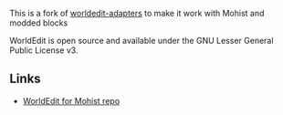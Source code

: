 This is a fork of [worldedit-adapters](https://github.com/EngineHub/worldedit-adapters) to make it work with Mohist and modded blocks

WorldEdit is open source and available under the GNU Lesser General Public
License v3.

Links
-----

* [WorldEdit for Mohist repo](https://github.com/hubertlejaune/WorldEdit)
